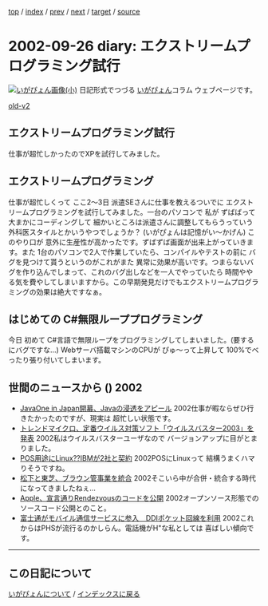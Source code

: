 [top](https://igapyon.github.io/diary/) 
 / [index](https://igapyon.github.io/diary/2002/index.html) 
 / [prev](https://igapyon.github.io/diary/2002/ig020927.html) 
 / [next](https://igapyon.github.io/diary/2002/ig020923.html) 
 / [target](https://igapyon.github.io/diary/2002/ig020926.html) 
 / [source](https://github.com/igapyon/diary/blob/gh-pages/2002/ig020926.html.src.md) 

2002-09-26 diary: エクストリームプログラミング試行
=====================================================================================================
[![いがぴょん画像(小)](https://igapyon.github.io/diary/images/iga200306s.jpg "いがぴょん")](https://igapyon.github.io/diary/memo/memoigapyon.html) 日記形式でつづる [いがぴょん](https://igapyon.github.io/diary/memo/memoigapyon.html)コラム ウェブページです。

[old-v2](ig020926-orig.html)

## エクストリームプログラミング試行

仕事が超忙しかったのでXPを試行してみました。


## エクストリームプログラミング

仕事が超忙しくって ここ2～3日 派遣SEさんに仕事を教えるついでに エクストリームプログラミングを試行してみました。一台のパソコンで 私が ずばばって大まかにコーディングして 細かいところは派遣さんに調整してもらうっていう外科医スタイルとかいうやつでしょうか？ (いがぴょんは記憶がい～かげん) このやり口が 意外に生産性が高かったです。ずばずば画面が出来上がっていきます。また 1台のパソコンで2人で作業していたら、コンパイルやテストの前に バグを見つけて貰うというのがこれがまた 異常に効果が高いです。つまらないバグを作り込んでしまって、これのバグ出しなどを一人でやっていたら 時間ややる気を費やしてしまいますから。この早期発見だけでもエクストリームプログラミングの効果は絶大ですなぁ。

## はじめての C#無限ループプログラミング

今日 初めて C#言語で無限ループをプログラミングしてしまいました。(要するにバグですな…)
Webサーバ搭載マシンのCPUが ぴゅ～って上昇して 100%でべったり張り付いてしまいます。

## 世間のニュースから () 2002

* [JavaOne in Japan開幕、Javaの浸透をアピール](http://www.zdnet.co.jp/news/0209/25/njbt_06.html)  2002仕事が暇ならぜひ行きたかったのですが、現実は 超忙しい状態です。
* [トレンドマイクロ、定番ウイルス対策ソフト「ウイルスバスター2003」を発表](http://www.zdnet.co.jp/news/0209/26/njbt_06.html)  2002私はウイルスバスターユーザなので バージョンアップに目がとまりました。
* [POS用途にLinux??IBMが2社と契約](http://www.zdnet.co.jp/news/0209/26/nebt_03.html)  2002POSにLinuxって 結構うまくハマりそうですね。
* [松下と東芝、ブラウン管事業を統合](http://www.zdnet.co.jp/news/0209/26/njbt_08.html)  2002そこいら中が合併・統合する時代になってきましたねぇ…
* [Apple、宣言通りRendezvousのコードを公開](http://www.zdnet.co.jp/news/0209/26/nebt_06.html)  2002オープンソース形態でのソースコード公開とのこと。
* [富士通がモバイル通信サービスに参入　DDIポケット回線を利用](http://www.zdnet.co.jp/news/0209/26/njbt_01.html)  2002これからはPHSが流行るのかしらん。電話機がH"な私としては 喜ばしい傾向です。

----------------------------------------------------------------------------------------------------

## この日記について
[いがぴょんについて](https://igapyon.github.io/diary/memo/memoigapyon.html) / [インデックスに戻る](https://igapyon.github.io/diary/idxall.html)
